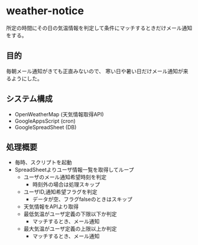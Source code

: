 # weather-notice

所定の時間にその日の気温情報を判定して条件にマッチするときだけメール通知をする。

## 目的

毎朝メール通知がきても正直みないので、
寒い日や暑い日だけメール通知が来るようにした。

## システム構成

- OpenWeatherMap (天気情報取得API)
- GoogleAppsScript (cron)
- GoogleSpreadSheet (DB)

## 処理概要

+ 毎時、スクリプトを起動
+ SpreadSheetよりユーザ情報一覧を取得してループ
  + ユーザのメール通知希望時刻を判定
    + 時刻外の場合は処理スキップ
  + ユーザID,通知希望フラグを判定
    + データが空、フラグfalseのときはスキップ
  + 天気情報をAPIより取得
  + 最低気温がユーザ定義の下限以下か判定
    + マッチするとき、メール通知
  + 最大気温がユーザ定義の上限以上か判定
    + マッチするとき、メール通知
